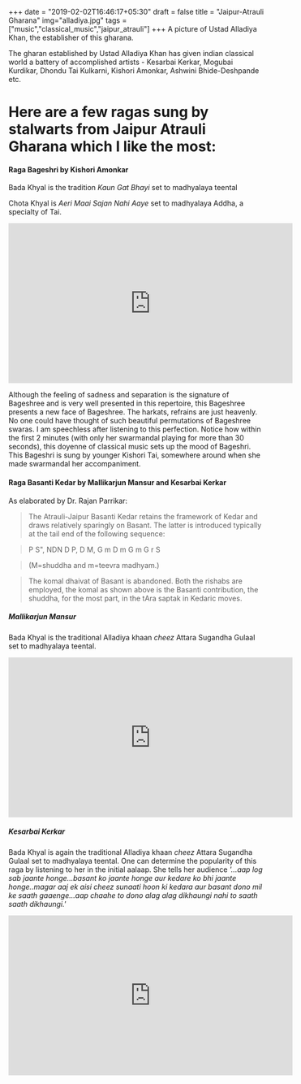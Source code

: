 +++
date = "2019-02-02T16:46:17+05:30"
draft = false
title = "Jaipur-Atrauli Gharana"
img="alladiya.jpg"
tags = ["music","classical_music","jaipur_atrauli"]
+++
A picture of Ustad Alladiya Khan, the establisher of this gharana.

The gharan established by Ustad Alladiya Khan has given indian classical world a battery of accomplished artists - Kesarbai Kerkar, Mogubai Kurdikar, Dhondu Tai Kulkarni, Kishori Amonkar, Ashwini Bhide-Deshpande etc.
# Here are a few ragas sung by stalwarts from Jaipur Atrauli Gharana which I like the most:


#### Raga Bageshri by Kishori Amonkar

Bada Khyal is the tradition *Kaun Gat Bhayi* set to madhyalaya teental

Chota Khyal is *Aeri Maai Sajan Nahi Aaye* set to madhyalaya Addha, a specialty of Tai.

<iframe width="560" height="315" src="https://www.youtube.com/embed/bdnsXh9bhLc" frameborder="0" allow="accelerometer; autoplay; encrypted-media; gyroscope; picture-in-picture" allowfullscreen></iframe>

Although the feeling of sadness and separation is the signature of Bageshree and is very well presented in this repertoire, this Bageshree presents a new face of Bageshree.  The harkats, refrains are just heavenly. No one could have thought of such beautiful permutations of Bageshree swaras. I am speechless after listening to this perfection. Notice how within the first 2 minutes (with only her swarmandal playing for more than 30 seconds), this doyenne of classical music sets up the mood of Bageshri. This Bageshri is sung by younger Kishori Tai, somewhere around when she made swarmandal her accompaniment.


#### Raga Basanti Kedar by Mallikarjun Mansur and Kesarbai Kerkar

As elaborated by Dr. Rajan Parrikar:

>The Atrauli-Jaipur Basanti Kedar retains the framework of Kedar and draws relatively 
sparingly on Basant. The latter is introduced typically at the tail end of the following 
sequence: 

>P S", NDN D P, D M, G m D m G m G r S 

>(M=shuddha and m=teevra madhyam.)

>The komal dhaivat of Basant is abandoned. Both the rishabs are employed, the komal 
as shown above is the Basanti contribution, the shuddha, for the most part, in the tAra 
saptak in Kedaric moves.

##### Mallikarjun Mansur

Bada Khyal is the traditional Alladiya khaan *cheez* Attara Sugandha Gulaal set to madhyalaya teental.


<iframe width="560" height="315" src="https://www.youtube.com/embed/A46biId8nP0" frameborder="0" allow="accelerometer; autoplay; encrypted-media; gyroscope; picture-in-picture" allowfullscreen></iframe>

##### Kesarbai Kerkar

Bada Khyal is again the traditional Alladiya khaan *cheez* Attara Sugandha Gulaal set to madhyalaya teental.
One can determine the popularity of this raga by listening to her in the initial aalaap. She tells her audience *'...aap log sab jaante honge...basant ko jaante honge aur kedare ko bhi jaante honge..magar aaj ek aisi cheez sunaati hoon ki kedara aur basant dono mil ke saath gaaenge...aap chaahe to dono alag alag dikhaungi nahi to saath saath dikhaungi.'*


<iframe width="560" height="315" src="https://www.youtube.com/embed/NDLnVekmI7w" frameborder="0" allow="accelerometer; autoplay; encrypted-media; gyroscope; picture-in-picture" allowfullscreen></iframe>


